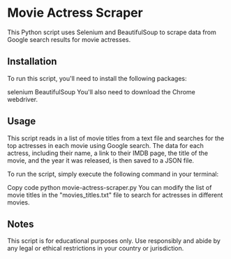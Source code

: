 # Movie Actress Scraper
This Python script uses Selenium and BeautifulSoup to scrape data from Google search results for movie actresses.

## Installation
To run this script, you'll need to install the following packages:

selenium
BeautifulSoup
You'll also need to download the Chrome webdriver.

## Usage
This script reads in a list of movie titles from a text file and searches for the top actresses in each movie using Google search. The data for each actress, including their name, a link to their IMDB page, the title of the movie, and the year it was released, is then saved to a JSON file.

To run the script, simply execute the following command in your terminal:

Copy code
python movie-actress-scraper.py
You can modify the list of movie titles in the "movies_titles.txt" file to search for actresses in different movies.

## Notes
This script is for educational purposes only.
Use responsibly and abide by any legal or ethical restrictions in your country or jurisdiction.
